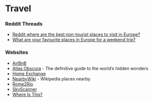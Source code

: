 # Travel

### Reddit Threads

* [Reddit where are the best non-tourist places to visit in Europe?](https://www.reddit.com/r/AskReddit/comments/65184x/reddit\_where\_are\_the\_best\_nontourist\_places\_to/)
* [What are your favourite places in Europe for a weekend trip?](https://www.reddit.com/r/AskUK/comments/191x9b3/what\_are\_your\_favourite\_places\_in\_europe\_for\_a/)

### Websites

* [AirBnB](https://www.airbnb.it/)
* [Atlas Obscura](https://www.atlasobscura.com/) - The definitive guide to the world’s hidden wonders
* [Home Exchange](https://www.homeexchange.com/)
* [NearbyWiki](https://en.nearbywiki.org/map) - Wikipedia places nearby
* [Rome2Rio](https://www.rome2rio.com/)
* [SkyScanner](https://www.skyscanner.it/)
* [Where Is This?](https://www.where-is-this.com/)
